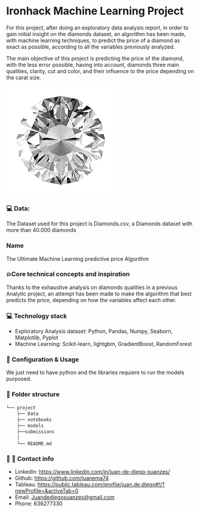 # Ironhack Machine Learning Project
For this project, after doing an exploratory data analysis report, in order to gain initial insight on the diamonds dataset, an algorithm has been made, with machine learning techniques, to predict the price of a diamond as exact as possible, according to all the variables previously analyzed.

The main objective of this project is predicting the price of the diamond, with the less error possible, having into account, diamonds three main qualities, clarity, cut and color, and their influence to the price depending on the carat size.


![diamonds](diamond.png)


### 💻 **Data**:
The Dataset used for this project is Diamonds.csv, a Diamonds dataset with more than 40.000 diamonds

### **Name**
The Ultimate Machine Learning predictive price Algorithm

### 💥**Core technical concepts and inspiration**
Thanks to the exhaustive analysis on diamonds qualities in a previous Analytic project, an attempt has been made to make the algorithm that best predicts the price, depending on how the variables affect each other.

### 💻 **Technology stack**
- Exploratory Analysis dataset: Python, Pandas, Numpy, Seaborn, Matplotlib, Pyplot
- Machine Learning: Scikit-learn, lightgbm, GradientBoost, RandomForest

### 🔧 **Configuration & Usage**
We just need to have python and the libraries requiere to run the models purposed.

### 📁 **Folder structure**
```
└── project
    ├── Data
    ├── notebooks
	├── models
	├──submissions
    │ 
    └── README.md
```

### 💌 :link: **Contact info**
- LinkedIn: https://www.linkedin.com/in/juan-de-diego-suanzes/
- Github: https://github.com/juanema74
- Tableau: https://public.tableau.com/profile/juan.de.diego#!/?newProfile=&activeTab=0
- Email: Juandediegosuanzes@gmail.com
- Phone: 636277330